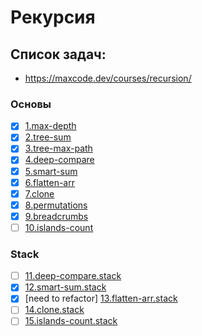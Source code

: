 # Рекурсия

## Список задач:
 - https://maxcode.dev/courses/recursion/

### Основы
- [x] [1.max-depth](1.max-depth.js)
- [x] [2.tree-sum](2.tree-sum.js)
- [x] [3.tree-max-path](3.tree-max-path.js)
- [x] [4.deep-compare](4.deep-compare.js)
- [x] [5.smart-sum](5.smart-sum.js)
- [x] [6.flatten-arr](6.flatten-arr.js)
- [x] [7.clone](7.clone.js)
- [x] [8.permutations](8.permutations.js)
- [x] [9.breadcrumbs](9.breadcrumbs.js)
- [ ] [10.islands-count](10.islands-count.js) 

### Stack
- [ ] [11.deep-compare.stack](11.deep-compare.stack.js)
- [x] [12.smart-sum.stack](12.smart-sum.stack.js)
- [x] [need to refactor] [13.flatten-arr.stack](13.flatten-arr.stack.js)
- [ ] [14.clone.stack](14.clone.stack.js)
- [ ] [15.islands-count.stack](15.islands-count.stack.js)
